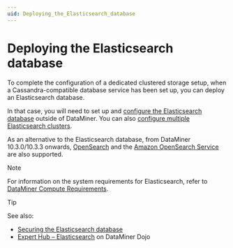 ```yaml
---
uid: Deploying_the_Elasticsearch_database
---
```


# Deploying the Elasticsearch database

To complete the configuration of a dedicated clustered storage setup, when a Cassandra-compatible database service has been set up, you can deploy an Elasticsearch database.

In that case, you will need to set up and [configure the Elasticsearch database](xref:Configuring_Elasticsearch_Database) outside of DataMiner. You can also [configure multiple Elasticsearch clusters](xref:Configuring_multiple_Elasticsearch_clusters).

As an alternative to the Elasticsearch database, from DataMiner 10.3.0/10.3.3 onwards, [OpenSearch](xref:OpenSearch_database) and the [Amazon OpenSearch Service](xref:Amazon_OpenSearch_Service) are also supported.

> [!NOTE]
> For information on the system requirements for Elasticsearch, refer to [DataMiner Compute Requirements](https://community.dataminer.services/dataminer-compute-requirements/).

> [!TIP]
> See also:
>
> - [Securing the Elasticsearch database](xref:Security_Elasticsearch)
> - [Expert Hub – Elasticsearch](https://community.dataminer.services/expert-hub-elastic/) on DataMiner Dojo
